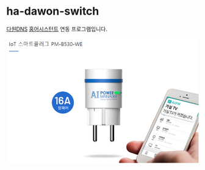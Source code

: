 # ha-dawon-switch


[다원DNS](http://www.powermanager.co.kr/views/product-b7.php "다원DNS")
[홈어시스턴트](https://www.home-assistant.io/) 연동 프로그램입니다.

![alt text](/img/20180912_012603.png)



